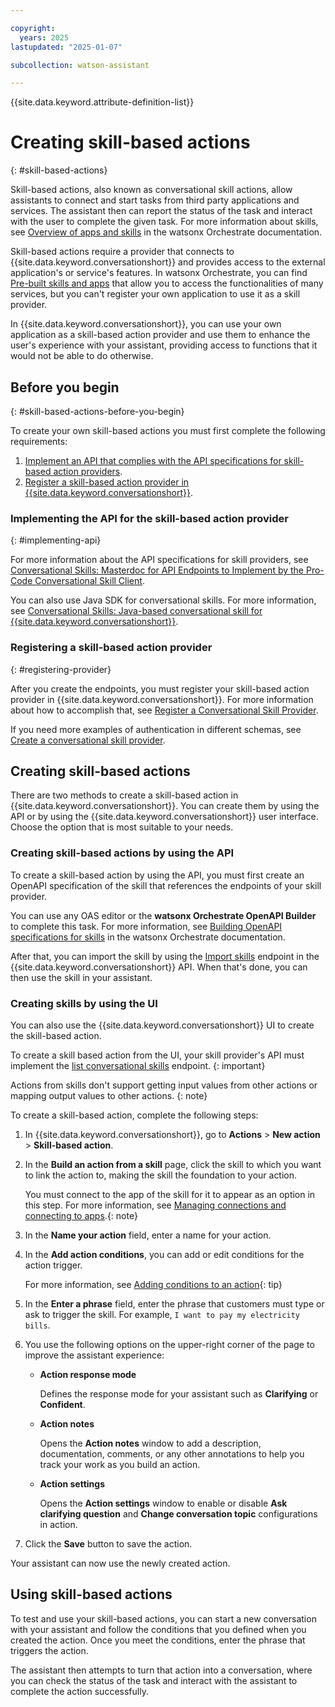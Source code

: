 ```yaml
---

copyright:
  years: 2025
lastupdated: "2025-01-07"

subcollection: watson-assistant

---
```


{{site.data.keyword.attribute-definition-list}}

# Creating skill-based actions
{: #skill-based-actions}

Skill-based actions, also known as conversational skill actions, allow assistants to connect and start tasks from third party applications and services. The assistant then can report the status of the task and interact with the user to complete the given task. For more information about skills, see [Overview of apps and skills](https://www.ibm.com/docs/en/watsonx/watson-orchestrate/current?topic=studio-overview-apps-skills) in the watsonx Orchestrate documentation.

Skill-based actions require a provider that connects to {{site.data.keyword.conversationshort}} and provides access to the external application's or service's features. In watsonx Orchestrate, you can find [Pre-built skills and apps](https://www.ibm.com/docs/en/watsonx/watson-orchestrate/current?topic=reference-prebuilt-apps-skills) that allow you to access the functionalities of many services, but you can't register your own application to use it as a skill provider.

In {{site.data.keyword.conversationshort}}, you can use your own application as a skill-based action provider and use them to enhance the user's experience with your assistant, providing access to functions that it would not be able to do otherwise.

## Before you begin
{: #skill-based-actions-before-you-begin}

To create your own skill-based actions you must first complete the following requirements:

1. [Implement an API that complies with the API specifications for skill-based action providers](#implementing-api).
1. [Register a skill-based action provider in {{site.data.keyword.conversationshort}}](#registering-provider).

### Implementing the API for the skill-based action provider
{: #implementing-api}

For more information about the API specifications for skill providers, see [Conversational Skills: Masterdoc for API Endpoints to Implement by the Pro-Code Conversational Skill Client](https://github.com/watson-developer-cloud/assistant-toolkit/blob/master/conversational-skills/procode-endpoints.md).

You can also use Java SDK for conversational skills. For more information, see [Conversational Skills: Java-based conversational skill for {{site.data.keyword.conversationshort}}](https://github.com/watson-developer-cloud/assistant-toolkit/tree/master/conversational-skills/procode-skill-sdk-java).

### Registering a skill-based action provider
{: #registering-provider}

After you create the endpoints, you must register your skill-based action provider in {{site.data.keyword.conversationshort}}. For more information about how to accomplish that, see [Register a Conversational Skill Provider](https://github.com/watson-developer-cloud/assistant-toolkit/tree/master/conversational-skills#register-a-conversational-skill-provider).

If you need more examples of authentication in different schemas, see [Create a conversational skill provider](https://cloud.ibm.com/apidocs/assistant-v2?code=node#createprovider).

## Creating skill-based actions

There are two methods to create a skill-based action in {{site.data.keyword.conversationshort}}. You can create them by using the API or by using the {{site.data.keyword.conversationshort}} user interface. Choose the option that is most suitable to your needs.

### Creating skill-based actions by using the API

To create a skill-based action by using the API, you must first create an OpenAPI specification of the skill that references the endpoints of your skill provider.

You can use any OAS editor or the **watsonx Orchestrate OpenAPI Builder** to complete this task. For more information, see [Building OpenAPI specifications for skills](https://www.ibm.com/docs/en/watsonx/watson-orchestrate/current?topic=skills-building-openapi-specifications) in the watsonx Orchestrate documentation.

After that, you can import the skill by using the [Import skills](https://cloud.ibm.com/apidocs/assistant-v2?code=node#importskills) endpoint in the {{site.data.keyword.conversationshort}} API. When that's done, you can then use the skill in your assistant.

### Creating skills by using the UI

You can also use the {{site.data.keyword.conversationshort}} UI to create the skill-based action.

To create a skill based action from the UI, your skill provider's API must implement the [list conversational skills](https://github.com/watson-developer-cloud/assistant-toolkit/blob/master/conversational-skills/procode-endpoints.md#list-conversational-skills) endpoint.
{: important}

Actions from skills don't support getting input values from other actions or mapping output values to other actions.
{: note}

To create a skill-based action, complete the following steps:

1. In {{site.data.keyword.conversationshort}}, go to **Actions** > **New action** > **Skill-based action**. 

1. In the **Build an action from a skill** page, click the skill to which you want to link the action to, making the skill the foundation to your action. 

    You must connect to the app of the skill for it to appear as an option in this step. For more information, see [Managing connections and connecting to apps](https://www.ibm.com/docs/en/watsonx/watson-orchestrate/current?topic=administering-managing-connections-connecting-apps#connecting-to-apps).{: note} 

1. In the **Name your action** field, enter a name for your action.

1. In the **Add action conditions**, you can add or edit conditions for the action trigger. 

    For more information, see [Adding conditions to an action](https://www.ibm.com/docs/en/watsonx/watson-orchestrate/current?topic=actions-adding-conditions-action){: tip}
    
1. In the **Enter a phrase** field, enter the phrase that customers must type or ask to trigger the skill. For example, `I want to pay my electricity bills`.

1. You use the following options on the upper-right corner of the page to improve the assistant experience:

    - **Action response mode**

        Defines the response mode for your assistant such as **Clarifying** or **Confident**.

    - **Action notes** 

        Opens the **Action notes** window to add a description, documentation, comments, or any other annotations to help you track your work as you build an action.

    - **Action settings**

        Opens the **Action settings** window to enable or disable **Ask clarifying question** and **Change conversation topic** configurations in action.

1. Click the **Save** button to save the action.

Your assistant can now use the newly created action.

## Using skill-based actions

To test and use your skill-based actions, you can start a new conversation with your assistant and follow the conditions that you defined when you created the action. Once you meet the conditions, enter the phrase that triggers the action.

The assistant then attempts to turn that action into a conversation, where you can check the status of the task and interact with the assistant to complete the action successfully.
